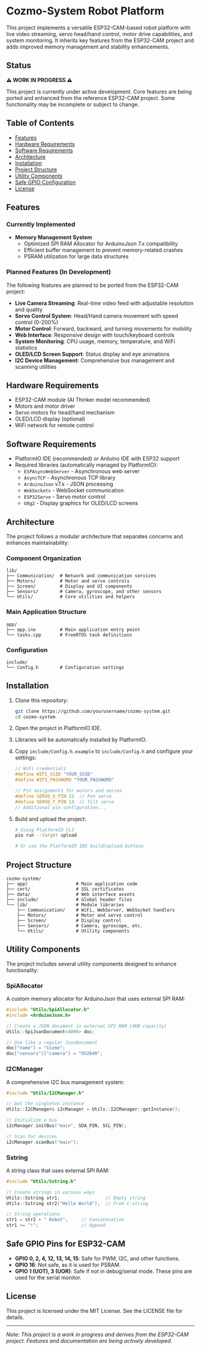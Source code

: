# Cozmo-System Robot Platform

This project implements a versatile ESP32-CAM-based robot platform with live video streaming, servo head/hand control, motor drive capabilities, and system monitoring. It inherits key features from the ESP32-CAM project and adds improved memory management and stability enhancements.

## Status

**⚠️ WORK IN PROGRESS ⚠️**

This project is currently under active development. Core features are being ported and enhanced from the reference ESP32-CAM project. Some functionality may be incomplete or subject to change.

## Table of Contents

- [Features](#features)
- [Hardware Requirements](#hardware-requirements)
- [Software Requirements](#software-requirements)
- [Architecture](#architecture)
- [Installation](#installation)
- [Project Structure](#project-structure)
- [Utility Components](#utility-components)
- [Safe GPIO Configuration](#safe-gpio-pins-for-esp32-cam)
- [License](#license)

## Features

### Currently Implemented
- **Memory Management System**
  - Optimized SPI RAM Allocator for ArduinoJson 7.x compatibility
  - Efficient buffer management to prevent memory-related crashes
  - PSRAM utilization for large data structures

### Planned Features (In Development)
The following features are planned to be ported from the ESP32-CAM project:

- **Live Camera Streaming**: Real-time video feed with adjustable resolution and quality
- **Servo Control System**: Head/Hand camera movement with speed control (0-200%)
- **Motor Control**: Forward, backward, and turning movements for mobility
- **Web Interface**: Responsive design with touch/keyboard controls
- **System Monitoring**: CPU usage, memory, temperature, and WiFi statistics
- **OLED/LCD Screen Support**: Status display and eye animations
- **I2C Device Management**: Comprehensive bus management and scanning utilities

## Hardware Requirements

- ESP32-CAM module (AI Thinker model recommended)
- Motors and motor driver
- Servo motors for head/hand mechanism
- OLED/LCD display (optional)
- WiFi network for remote control

## Software Requirements

- PlatformIO IDE (recommended) or Arduino IDE with ESP32 support
- Required libraries (automatically managed by PlatformIO):
  - `ESPAsyncWebServer` - Asynchronous web server
  - `AsyncTCP` - Asynchronous TCP library
  - `ArduinoJson` v7.x - JSON processing
  - `WebSockets` - WebSocket communication
  - `ESP32Servo` - Servo motor control
  - `U8g2` - Display graphics for OLED/LCD screens

## Architecture

The project follows a modular architecture that separates concerns and enhances maintainability:

### Component Organization

```
lib/
├── Communication/  # Network and communication services
├── Motors/         # Motor and servo controls
├── Screen/         # Display and UI components
├── Sensors/        # Camera, gyroscope, and other sensors
└── Utils/          # Core utilities and helpers
```

### Main Application Structure

```
app/
├── app.ino         # Main application entry point
└── tasks.cpp       # FreeRTOS task definitions
```

### Configuration
```
include/
└── Config.h        # Configuration settings
```

## Installation

1. Clone this repository:
   ```sh
   git clone https://github.com/yourusername/cozmo-system.git
   cd cozmo-system
   ```

2. Open the project in PlatformIO IDE.

3. Libraries will be automatically installed by PlatformIO.

4. Copy `include/Config.h.example` to `include/Config.h` and configure your settings:
   ```cpp
   // WiFi credentials
   #define WIFI_SSID "YOUR_SSID"
   #define WIFI_PASSWORD "YOUR_PASSWORD"
   
   // Pin assignments for motors and servos
   #define SERVO_X_PIN 12  // Pan servo
   #define SERVO_Y_PIN 13  // Tilt servo
   // Additional pin configuration...
   ```

5. Build and upload the project:
   ```sh
   # Using PlatformIO CLI
   pio run --target upload
   
   # Or use the PlatformIO IDE build/upload buttons
   ```

## Project Structure

```
cozmo-system/
├── app/                  # Main application code
├── cert/                 # SSL certificates
├── data/                 # Web interface assets
├── include/              # Global header files
└── lib/                  # Module libraries
    ├── Communication/    # WiFi, WebServer, WebSocket handlers
    ├── Motors/           # Motor and servo control
    ├── Screen/           # Display control
    ├── Sensors/          # Camera, gyroscope, etc.
    └── Utils/            # Utility components
```

## Utility Components

The project includes several utility components designed to enhance functionality:

### SpiAllocator

A custom memory allocator for ArduinoJson that uses external SPI RAM:

```cpp
#include "Utils/SpiAllocator.h"
#include <ArduinoJson.h>

// Create a JSON document in external SPI RAM (4KB capacity)
Utils::SpiJsonDocument<4096> doc;

// Use like a regular JsonDocument
doc["name"] = "Cozmo";
doc["sensors"]["camera"] = "OV2640";
```

### I2CManager

A comprehensive I2C bus management system:

```cpp
#include "Utils/I2CManager.h"

// Get the singleton instance
Utils::I2CManager& i2cManager = Utils::I2CManager::getInstance();

// Initialize a bus
i2cManager.initBus("main", SDA_PIN, SCL_PIN);

// Scan for devices
i2cManager.scanBus("main");
```

### Sstring

A string class that uses external SPI RAM:

```cpp
#include "Utils/Sstring.h"

// Create strings in various ways
Utils::Sstring str1;                 // Empty string
Utils::Sstring str2("Hello World");  // From C-string

// String operations
str1 = str2 + " Robot";     // Concatenation
str1 += "!";                // Append
```

## Safe GPIO Pins for ESP32-CAM

- **GPIO 0, 2, 4, 12, 13, 14, 15**: Safe for PWM, I2C, and other functions.
- **GPIO 16**: Not safe, as it is used for PSRAM.
- **GPIO 1 (UOT), 3 (UOR)**: Safe if not in debug/serial mode. These pins are used for the serial monitor.

## License

This project is licensed under the MIT License. See the LICENSE file for details.

---

*Note: This project is a work in progress and derives from the ESP32-CAM project. Features and documentation are being actively developed.*
